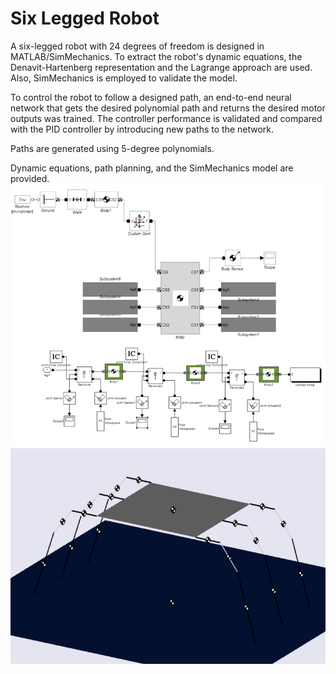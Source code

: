 # Six Legged Robot

A six-legged robot with 24 degrees of freedom is designed in MATLAB/SimMechanics. To extract the robot's dynamic equations, the Denavit-Hartenberg representation and the Lagrange approach are used. Also, SimMechanics is employed to validate the model.

To control the robot to follow a designed path, an end-to-end neural network that gets the desired polynomial path and returns the desired motor outputs was trained. The controller performance is validated and compared with the PID controller by introducing new paths to the network. 

Paths are generated using 5-degree polynomials.

Dynamic equations, path planning, and the SimMechanics model are provided.
![My Image](https://github.com/atiyeh2016/Six-Legged-Robot/blob/main/SimmechanicsModelling.png)
![My Image](https://github.com/atiyeh2016/Six-Legged-Robot/blob/main/SimmechanicsModel.png)
